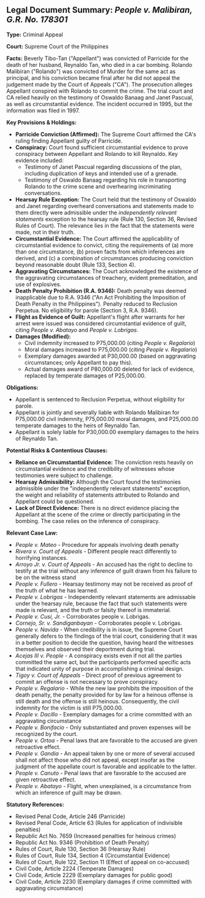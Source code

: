 ## Legal Document Summary: *People v. Malibiran, G.R. No. 178301*

**Type:** Criminal Appeal

**Court:** Supreme Court of the Philippines

**Facts:** Beverly Tibo-Tan ("Appellant") was convicted of Parricide for the death of her husband, Reynaldo Tan, who died in a car bombing. Rolando Malibiran ("Rolando") was convicted of Murder for the same act as principal, and his conviction became final after he did not appeal the judgement made by the Court of Appeals ("CA"). The prosecution alleges Appellant conspired with Rolando to commit the crime. The trial court and CA relied heavily on the testimony of Oswaldo Banaag and Janet Pascual, as well as circumstantial evidence. The incident occurred in 1995, but the information was filed in 1997.

**Key Provisions & Holdings:**

*   **Parricide Conviction (Affirmed):** The Supreme Court affirmed the CA's ruling finding Appellant guilty of Parricide.
*   **Conspiracy:** Court found sufficient circumstantial evidence to prove conspiracy between Appellant and Rolando to kill Reynaldo. Key evidence included:
    *   Testimony of Janet Pascual regarding discussions of the plan, including duplication of keys and intended use of a grenade.
    *   Testimony of Oswaldo Banaag regarding his role in transporting Rolando to the crime scene and overhearing incriminating conversations.
*   **Hearsay Rule Exception:** The Court held that the testimony of Oswaldo and Janet regarding overheard conversations and statements made to them directly were admissible under the *independently relevant statements* exception to the hearsay rule (Rule 130, Section 36, Revised Rules of Court). The relevance lies in the fact that the statements were made, not in their truth.
*   **Circumstantial Evidence:** The Court affirmed the applicability of circumstantial evidence to convict, citing the requirements of (a) more than one circumstance, (b) proven facts from which inferences are derived, and (c) a combination of circumstances producing conviction beyond reasonable doubt (Rule 133, Section 4).
*   **Aggravating Circumstances:** The Court acknowledged the existence of the aggravating circumstances of treachery, evident premeditation, and use of explosives.
*   **Death Penalty Prohibition (R.A. 9346):** Death penalty was deemed inapplicable due to R.A. 9346 ("An Act Prohibiting the Imposition of Death Penalty in the Philippines"). Penalty reduced to Reclusion Perpetua. No eligibility for parole (Section 3, R.A. 9346).
*   **Flight as Evidence of Guilt:** Appellant's flight after warrants for her arrest were issued was considered circumstantial evidence of guilt, citing *People v. Abatayo* and *People v. Lobrigas*.
*   **Damages (Modified):**
    *   Civil indemnity increased to P75,000.00 (citing *People v. Regalario*)
    *   Moral damages increased to P75,000.00 (citing *People v. Regalario*)
    *   Exemplary damages awarded at P30,000.00 (based on aggravating circumstances; only Appellant to pay this).
    *   Actual damages award of P80,000.00 deleted for lack of evidence, replaced by temperate damages of P25,000.00.

**Obligations:**

*   Appellant is sentenced to Reclusion Perpetua, without eligibility for parole.
*   Appellant is jointly and severally liable with Rolando Malibiran for P75,000.00 civil indemnity, P75,000.00 moral damages, and P25,000.00 temperate damages to the heirs of Reynaldo Tan.
*   Appellant is solely liable for P30,000.00 exemplary damages to the heirs of Reynaldo Tan.

**Potential Risks & Contentious Clauses:**

*   **Reliance on Circumstantial Evidence:** The conviction rests heavily on circumstantial evidence and the credibility of witnesses whose testimonies were subject to challenge.
*   **Hearsay Admissibility:** Although the Court found the testimonies admissible under the "independently relevant statements" exception, the weight and reliability of statements attributed to Rolando and Appellant could be questioned.
*   **Lack of Direct Evidence:** There is no direct evidence placing the Appellant at the scene of the crime or directly participating in the bombing. The case relies on the inference of conspiracy.

**Relevant Case Law:**

*   *People v. Mateo* - Procedure for appeals involving death penalty
*   *Rivera v. Court of Appeals* - Different people react differently to horrifying instances.
*   *Arroyo Jr. v. Court of Appeals* - An accused has the right to decline to testify at the trial without any inference of guilt drawn from his failure to be on the witness stand
*   *People v. Fullero* - Hearsay testimony may not be received as proof of the truth of what he has learned.
*   *People v. Lobrigas* - Independently relevant statements are admissable under the hearsay rule, because the fact that such statements were made is relevant, and the truth or falsity thereof is immaterial.
*   *People v. Cusi, Jr.* - Corroborates people v. Lobrigas.
*   *Cornejo, Sr. v. Sandiganbayan* - Corroborates people v. Lobrigas.
*   *People v. Navida* - When credibility is in issue, the Supreme Court generally defers to the findings of the trial court, considering that it was in a better position to decide the question, having heard the witnesses themselves and observed their deportment during trial.
*   *Acejas III v. People* - A conspiracy exists even if not all the parties committed the same act, but the participants performed specific acts that indicated unity of purpose in accomplishing a criminal design.
*   *Tigoy v. Court of Appeals* - Direct proof of previous agreement to commit an offense is not necessary to prove conspiracy.
*   *People v. Regalario* - While the new law prohibits the imposition of the death penalty, the penalty provided for by law for a heinous offense is still death and the offense is still heinous. Consequently, the civil indemnity for the victim is still P75,000.00.
*   *People v. Dacillo* - Exemplary damages for a crime committed with an aggravating circumstance
*   *People v. Bonifacio* - Only substantiated and proven expenses will be recognized by the court.
*   *People v. Ortoa* - Penal laws that are favorable to the accused are given retroactive effect.
*   *People v. Gandia* - An appeal taken by one or more of several accused shall not affect those who did not appeal, except insofar as the judgment of the appellate court is favorable and applicable to the latter.
*   *People v. Canuto* - Penal laws that are favorable to the accused are given retroactive effect.
*   *People v. Abatayo* - Flight, when unexplained, is a circumstance from which an inference of guilt may be drawn.

**Statutory References:**

*   Revised Penal Code, Article 246 (Parricide)
*   Revised Penal Code, Article 63 (Rules for application of indivisible penalties)
*   Republic Act No. 7659 (Increased penalties for heinous crimes)
*   Republic Act No. 9346 (Prohibition of Death Penalty)
*   Rules of Court, Rule 130, Section 36 (Hearsay Rule)
*   Rules of Court, Rule 134, Section 4 (Circumstantial Evidence)
*   Rules of Court, Rule 122, Section 11 (Effect of appeal on co-accused)
*   Civil Code, Article 2224 (Temperate Damages)
*   Civil Code, Article 2229 (Exemplary damages for public good)
*   Civil Code, Article 2230 (Exemplary damages if crime committed with aggravating circumstance)
